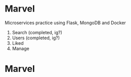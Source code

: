 # Marvel
Microservices practice using Flask, MongoDB and Docker

1. Search (completed, ig?)
2. Users (completed, ig?)
3. Liked 
4. Manage
# Marvel
